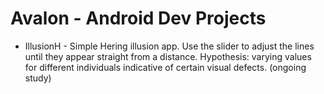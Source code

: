 Avalon - Android Dev Projects
======

* IllusionH - Simple Hering illusion app. Use the slider to adjust the lines until they appear straight from a distance. Hypothesis: varying values for different individuals indicative of certain visual defects. (ongoing study)
